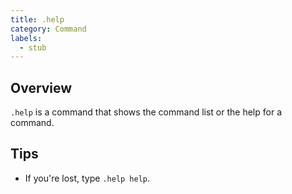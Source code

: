 ```yaml
---
title: .help
category: Command
labels:
  - stub
---
```

## Overview
`.help` is a command that shows the command list or the help for a command.

## Tips
- If you're lost, type `.help help`.
